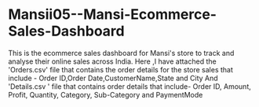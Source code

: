 # Mansii05--Mansi-Ecommerce-Sales-Dashboard
This is the ecommerce sales dashboard for Mansi's store to track and analyse their online sales across India.
Here ,I have attached the 'Orders.csv' file that contains the order details for the store sales that include - Order ID,Order Date,CustomerName,State and City
And 'Details.csv ' file that contains order details that include- Order ID, Amount, Profit,	Quantity,	Category,	Sub-Category and	PaymentMode


